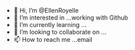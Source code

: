 - 👋 Hi, I’m @EllenRoyelle
- 👀 I’m interested in ...working with Github
- 🌱 I’m currently learning ...
- 💞️ I’m looking to collaborate on ...
- 📫 How to reach me ...email

<!---
EllenRoyelle/EllenRoyelle is a ✨ special ✨ repository because its `README.md` (this file) appears on your GitHub profile.
You can click the Preview link to take a look at your changes.
--->
